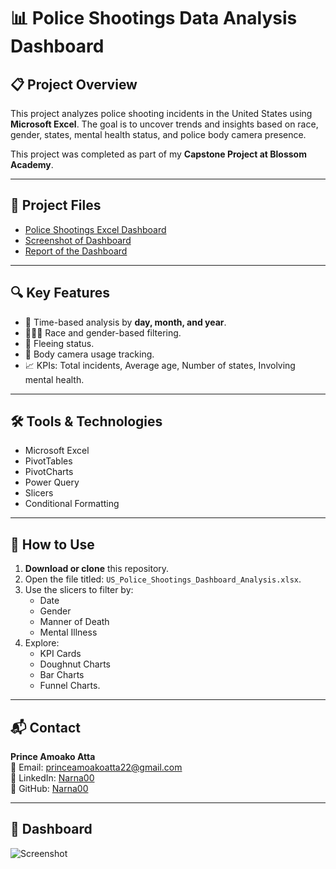 # 📊 Police Shootings Data Analysis Dashboard

## 📋 Project Overview
This project analyzes police shooting incidents in the United States using **Microsoft Excel**. The goal is to uncover trends and insights based on race, gender, states, mental health status, and police body camera presence.

This project was completed as part of my **Capstone Project at Blossom Academy**.

---

## 📂 Project Files
- <a href="https://github.com/Narna00/Excel-Police-Shooting/blob/main/US_Police_Shootings_Dashboard_Analysis.xlsx">Police Shootings Excel Dashboard</a>
- <a href="https://github.com/Narna00/Excel-Police-Shooting/blob/main/Screenshot.png">Screenshot of Dashboard</a>
- <a href="https://github.com/Narna00/Excel-Police-Shooting/blob/main/Dashboard_Report.pdf">Report of the Dashboard</a>

---

## 🔍 Key Features
- 📅 Time-based analysis by **day, month, and year**.
- 🧑‍🤝‍🧑 Race and gender-based filtering.
- 🔫 Fleeing status.
- 🎥 Body camera usage tracking.
- 📈 KPIs: Total incidents, Average age, Number of states, Involving mental health.

---

## 🛠️ Tools & Technologies
- Microsoft Excel
- PivotTables
- PivotCharts
- Power Query
- Slicers
- Conditional Formatting

---

## 🚀 How to Use
1. **Download or clone** this repository.
2. Open the file titled: `US_Police_Shootings_Dashboard_Analysis.xlsx`.
3. Use the slicers to filter by:
   - Date
   - Gender
   - Manner of Death
   - Mental Illness
4. Explore:
   - KPI Cards
   - Doughnut Charts
   - Bar Charts
   - Funnel Charts.

---

## 📬 Contact
**Prince Amoako Atta**  
📧 Email: princeamoakoatta22@gmail.com  
🔗 LinkedIn: [Narna00](https://linkedin.com/in/narna00)  
🔗 GitHub: [Narna00](https://github.com/Narna00)

---

## 📸 Dashboard
![Screenshot](https://github.com/user-attachments/assets/6d358d8e-77b2-4d09-a467-33ee13ea82dd)

